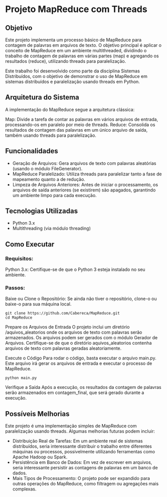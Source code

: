# Projeto MapReduce com Threads 

## Objetivo 

Este projeto implementa um processo básico de MapReduce para contagem de palavras em arquivos de texto. O objetivo principal é aplicar o conceito de MapReduce em um ambiente multithreaded, dividindo o trabalho de contagem de palavras em várias partes (map) e agregando os resultados (reduce), utilizando threads para paralelização.

Este trabalho foi desenvolvido como parte da disciplina Sistemas Distribuídos, com o objetivo de demonstrar o uso de MapReduce em sistemas distribuídos e paralelização usando threads em Python.

## Arquitetura do Sistema
A implementação do MapReduce segue a arquitetura clássica:

Map: Divide a tarefa de contar as palavras em vários arquivos de entrada, processando-os em paralelo por meio de threads.
Reduce: Consolida os resultados de contagem das palavras em um único arquivo de saída, também usando threads para paralelização.

## Funcionalidades
- Geração de Arquivos: Gera arquivos de texto com palavras aleatórias (usando o módulo FileGenerator).
- MapReduce Paralelizado: Utiliza threads para paralelizar tanto a fase de mapeamento quanto a de redução.
- Limpeza de Arquivos Anteriores: Antes de iniciar o processamento, os arquivos de saída anteriores (se existirem) são apagados, garantindo um ambiente limpo para cada execução.

## Tecnologias Utilizadas
- Python 3.x
- Multithreading (via módulo threading)

## Como Executar
### Requisitos:
Python 3.x: Certifique-se de que o Python 3 esteja instalado no seu ambiente.
### Passos:
Baixe ou Clone o Repositório: Se ainda não tiver o repositório, clone-o ou baixe-o para sua máquina local.

```
git clone https://github.com/Cabereca/MapReduce.git
cd MapReduce
```
Prepare os Arquivos de Entrada O projeto inclui um diretório /aquivos_aleatorios onde os arquivos de texto com palavras serão armazenados. Os arquivos podem ser gerados com o módulo Gerador de Arquivos. Certifique-se de que o diretório aquivos_aleatorios contenha arquivos de texto com palavras geradas aleatoriamente.

Execute o Código Para rodar o código, basta executar o arquivo main.py. Este arquivo irá gerar os arquivos de entrada e executar o processo de MapReduce.

```
python main.py
```
Verifique a Saída Após a execução, os resultados da contagem de palavras serão armazenados em contagem_final, que será gerado durante a execução.

## Possíveis Melhorias
Este projeto é uma implementação simples de MapReduce com paralelização usando threads. Algumas melhorias futuras podem incluir:

- Distribuição Real de Tarefas: Em um ambiente real de sistemas distribuídos, seria interessante distribuir o trabalho entre diferentes máquinas ou processos, possivelmente utilizando ferramentas como Apache Hadoop ou Spark.
- Persistência em Banco de Dados: Em vez de escrever em arquivos, seria interessante persistir as contagens de palavras em um banco de dados.
- Mais Tipos de Processamento: O projeto pode ser expandido para outras operações do MapReduce, como filtragem ou agregações mais complexas.

